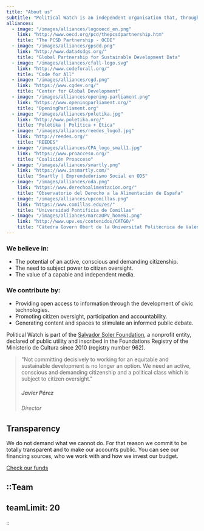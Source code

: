 ```yaml
---
title: "About us"
subtitle: "Political Watch is an independent organisation that, through the development of civic technologies, advocacy and research, fights for a more fair, democratic and sustainable society."
alliances:
  - image: "/images/alliances/logooecd_en.png"
    link: "http://www.oecd.org/pcd/thepcsdpartnership.htm"
    title: "The PCSD Partnership - OCDE"
  - image: "/images/alliances/gpsdd.png"
    link: "http://www.data4sdgs.org/"
    title: "Global Partnership for Sustainable Development Data"
  - image: "/images/alliances/cfall-logo.svg"
    link: "http://www.codeforall.org/"
    title: "Code for All"
  - image: "/images/alliances/cgd.png"
    link: "https://www.cgdev.org/"
    title: "Center for Global Development"
  - image: "/images/alliances/opening-parliament.png"
    link: "https://www.openingparliament.org/"
    title: "OpeningParliament.org"
  - image: "/images/alliances/poletika.jpg"
    link: "http://www.poletika.org/"
    title: "Polétika | Política + Ética"
  - image: "/images/alliances/reedes_logo3.jpg"
    link: "http://reedes.org/"
    title: "REEDES"
  - image: "/images/alliances/CPA_logo_small1.jpg"
    link: "https://www.proacceso.org/"
    title: "Coalición Proacceso"
  - image: "/images/alliances/smartly.png"
    link: "https://www.insmartly.com/"
    title: "Smartly | Emprendedorismo Social en ODS"
  - image: "/images/alliances/oda.png"
    link: "https://www.derechoalimentacion.org/"
    title: "Observatorio del Derecho a la Alimentación de España"
  - image: "/images/alliances/upcomillas.png"
    link: "https://www.comillas.edu/es/"
    title: "Universidad Pontificia de Comillas"
  - image: "/images/alliances/marcaUPV_home61.png"
    link: "http://www.upv.es/contenidos/CATGO/"
    title: "Cátedra Govern Obert de la Universitat Politècnica de València"
---
```


<md-content>

### We believe in:

- The potential of an active, conscious and demanding citizenship.
- The need to subject power to citizen oversight.
- The value of a capable and independent media.

### We contribute by:

- Providing open access to information through the development of civic technologies.
- Promoting citizen oversight, participation and accountability.
- Generating content and spaces to stimulate an informed public debate.


Political Watch is part of the [Salvador Soler Foundation](http://unmundosalvadorsoler.org), a nonprofit entity, declared of public utility and inscribed in the Foundations Registry of the Ministerio de Cultura since 2010 (registry number 962).

> "Not committing decisively to working for an equitable and sustainable development is no longer an option. We need an active, conscious and demanding citizenship and a political class which is subject to citizen oversight."
>
> ##### Javier Pérez
>
> ###### Director

## Transparency

We do not demand what we cannot do. For that reason we commit to be totally transparent and to make our accounts public. You can see our financing sources, who we work with and how we invest our budget.

<a href="/en/nosotras/transparencia" class="c-button c-button--outline">Check our funds</a>

</md-content>

::Team
---
teamLimit: 20
---
::

<advisors></advisors>

<alliances :alliances="alliances"></alliances>
